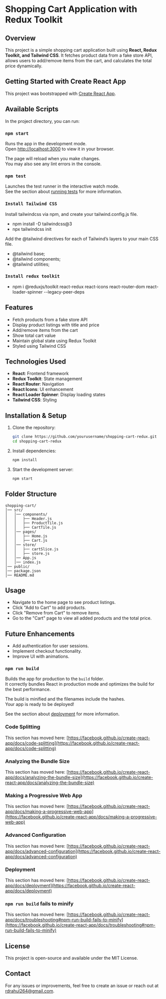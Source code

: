 # Shopping Cart Application with Redux Toolkit

## Overview
This project is a simple shopping cart application built using **React, Redux Toolkit, and Tailwind CSS**. It fetches product data from a fake store API, allows users to add/remove items from the cart, and calculates the total price dynamically.

## Getting Started with Create React App

This project was bootstrapped with [Create React App](https://github.com/facebook/create-react-app).

## Available Scripts

In the project directory, you can run:

### `npm start`

Runs the app in the development mode.\
Open [http://localhost:3000](http://localhost:3000) to view it in your browser.

The page will reload when you make changes.\
You may also see any lint errors in the console.

### `npm test`

Launches the test runner in the interactive watch mode.\
See the section about [running tests](https://facebook.github.io/create-react-app/docs/running-tests) for more information.

### `Install Tailwind CSS`
Install tailwindcss via npm, and create your tailwind.config.js file.
- npm install -D tailwindcss@3
- npx tailwindcss init

Add the @tailwind directives for each of Tailwind’s layers to your main CSS file.
- @tailwind base;
- @tailwind components;
- @tailwind utilities;

### `Install redux toolkit`
- npm i @reduxjs/toolkit react-redux react-icons react-router-dom react-loader-spinner --legacy-peer-deps



## Features
- Fetch products from a fake store API
- Display product listings with title and price
- Add/remove items from the cart
- Show total cart value
- Maintain global state using Redux Toolkit
- Styled using Tailwind CSS

## Technologies Used
- **React**: Frontend framework
- **Redux Toolkit**: State management
- **React Router**: Navigation
- **React Icons**: UI enhancement
- **React Loader Spinner**: Display loading states
- **Tailwind CSS**: Styling

## Installation & Setup
1. Clone the repository:
   ```sh
   git clone https://github.com/yourusername/shopping-cart-redux.git
   cd shopping-cart-redux
   ```
2. Install dependencies:
   ```sh
   npm install
   ```
3. Start the development server:
   ```sh
   npm start
   ```

## Folder Structure
```
shopping-cart/
│── src/
│   │── components/
│   │   ├── Header.js
│   │   ├── ProductTile.js
│   │   ├── CartTile.js
│   │── pages/
│   │   ├── Home.js
│   │   ├── Cart.js
│   │── store/
│   │   ├── cartSlice.js
│   │   ├── store.js
│   │── App.js
│   │── index.js
│── public/
│── package.json
│── README.md
```

## Usage
- Navigate to the home page to see product listings.
- Click "Add to Cart" to add products.
- Click "Remove from Cart" to remove items.
- Go to the "Cart" page to view all added products and the total price.

## Future Enhancements
- Add authentication for user sessions.
- Implement checkout functionality.
- Improve UI with animations.


### `npm run build`

Builds the app for production to the `build` folder.\
It correctly bundles React in production mode and optimizes the build for the best performance.

The build is minified and the filenames include the hashes.\
Your app is ready to be deployed!

See the section about [deployment](https://facebook.github.io/create-react-app/docs/deployment) for more information.

### Code Splitting

This section has moved here: [https://facebook.github.io/create-react-app/docs/code-splitting](https://facebook.github.io/create-react-app/docs/code-splitting)

### Analyzing the Bundle Size

This section has moved here: [https://facebook.github.io/create-react-app/docs/analyzing-the-bundle-size](https://facebook.github.io/create-react-app/docs/analyzing-the-bundle-size)

### Making a Progressive Web App

This section has moved here: [https://facebook.github.io/create-react-app/docs/making-a-progressive-web-app](https://facebook.github.io/create-react-app/docs/making-a-progressive-web-app)

### Advanced Configuration

This section has moved here: [https://facebook.github.io/create-react-app/docs/advanced-configuration](https://facebook.github.io/create-react-app/docs/advanced-configuration)

### Deployment

This section has moved here: [https://facebook.github.io/create-react-app/docs/deployment](https://facebook.github.io/create-react-app/docs/deployment)

### `npm run build` fails to minify

This section has moved here: [https://facebook.github.io/create-react-app/docs/troubleshooting#npm-run-build-fails-to-minify](https://facebook.github.io/create-react-app/docs/troubleshooting#npm-run-build-fails-to-minify)

## License
This project is open-source and available under the MIT License.

## Contact
For any issues or improvements, feel free to create an issue or reach out at rdrahul264@gmail.com.

